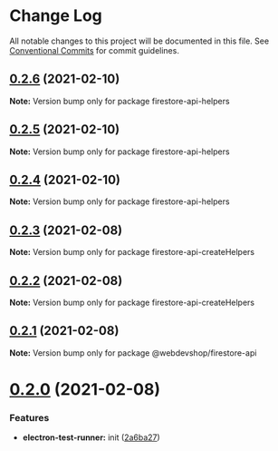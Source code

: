 # Change Log

All notable changes to this project will be documented in this file.
See [Conventional Commits](https://conventionalcommits.org) for commit guidelines.

## [0.2.6](https://github.com/webdevshop/webdevshop-lerna/compare/v0.2.5...v0.2.6) (2021-02-10)

**Note:** Version bump only for package firestore-api-helpers





## [0.2.5](https://github.com/webdevshop/webdevshop-lerna/compare/v0.2.4...v0.2.5) (2021-02-10)

**Note:** Version bump only for package firestore-api-helpers





## [0.2.4](https://github.com/webdevshop/webdevshop-lerna/compare/v0.2.3...v0.2.4) (2021-02-10)

**Note:** Version bump only for package firestore-api-helpers





## [0.2.3](https://github.com/webdevshop/webdevshop-lerna/compare/v0.2.2...v0.2.3) (2021-02-08)

**Note:** Version bump only for package firestore-api-createHelpers





## [0.2.2](https://github.com/webdevshop/webdevshop-lerna/compare/v0.2.1...v0.2.2) (2021-02-08)

**Note:** Version bump only for package firestore-api-createHelpers





## [0.2.1](https://github.com/webdevshop/webdevshop-lerna/compare/v0.2.0...v0.2.1) (2021-02-08)

**Note:** Version bump only for package @webdevshop/firestore-api





# [0.2.0](https://github.com/webdevshop/webdevshop-lerna/compare/v0.1.0...v0.2.0) (2021-02-08)


### Features

* **electron-test-runner:** init ([2a6ba27](https://github.com/webdevshop/webdevshop-lerna/commit/2a6ba2765dc853c89a686d2416bf9fdef4c7be12))
